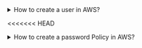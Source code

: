 <details>
  <summary>How to create a user in AWS?</summary>

### Solution


Go to the AWS IAM service

Click on "Users" in the right side menu (right under "Access Management")

Click on the button "Add users"

Insert the user name (e.g. mario)

Select the credential type: "Password"

Set console password to custom and click on "Next"

Click on "Add user to group"

Insert "admin" as group name

Check the "AdministratorAccess" policy and click on "Create group"

Click on "Next: Tags"

Add a tag with the key Role and the value DevOps

Click on "Review" and then create on "Create user"

### How to use Terraform to creat IAM AWS user.

```

 
resource "aws_iam_group_membership" "team" {
  name = "tf-testing-group-membership"

  users = [
    aws_iam_user.newuser.name,

  ]

  group = aws_iam_group.admin.name
}

resource "aws_iam_group_policy_attachment" "test-attach" {
  group      = aws_iam_group.admin.name
  policy_arn = "arn:aws:iam::aws:policy/AdministratorAccess"
}
resource "aws_iam_group" "admin" {
  name = "admin"
}

resource "aws_iam_user" "newuser" {
  name = "newuser"
  path = "/system/"

  tags = {
    Role = "DevOps"
  }
}
```
</details>


<<<<<<< HEAD

<details>
  <summary>How to create a password Policy in AWS?</summary>

### Password Policy:

Go to IAM service in AWS
Click on "Account settings" under "Access management"
Click on "Change password policy"
Check "Enforce minimum password length" and set it to 8 characters
Check "Require at least one number"
Check "Prevent password reuse"
Click on "Save changes"

MFA:

Click on the account name

Click on "My Security Credentials"

Expand "Multi-factor authentication (MFA)" and click on "Activate MFA"

Choose one of the devices

Follow the instructions to set it up and click on "Assign MFA"

### How to do it on Terraform

```
resource "aws_iam_account_password_policy" "strict" {
  minimum_password_length        = 8
  require_numbers                = true
  allow_users_to_change_password = true
  password_reuse_prevention      = 1
}
```


